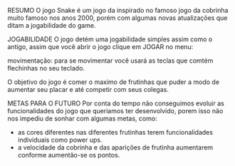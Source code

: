 RESUMO
O jogo Snake é um jogo da inspirado no famoso jogo da cobrinha muito famoso nos anos 2000, porém com algumas novas atualizações que ditam a jogabilidade do game.

JOGABILIDADE
O jogo detém uma jogabilidade simples assim como o antigo, assim que você abrir o jogo clique em JOGAR no menu:

movimentação: para se movimentar você usará as teclas que comtém flechinhas no seu teclado.

O objetivo do jogo é comer o maximo de frutinhas que puder a modo de aumentar seu placar e até competir com seus colegas.

METAS PARA O FUTURO
Por conta do tempo não conseguimos evoluir as funcionalidades do jogo que queriamos ter desenvolvido, porem isso não nos impediu de sonhar com algumas metas, como:
- as cores diferentes nas diferentes frutinhas terem funcionalidades individuais como power ups.
- a velocidade da cobrinha e das aparições de frutinha aumentarem conforme aumentão-se os pontos.
  
